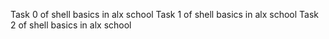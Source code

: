 Task 0 of shell basics in alx school
 Task 1 of shell basics in alx school
Task 2 of shell basics in alx school
